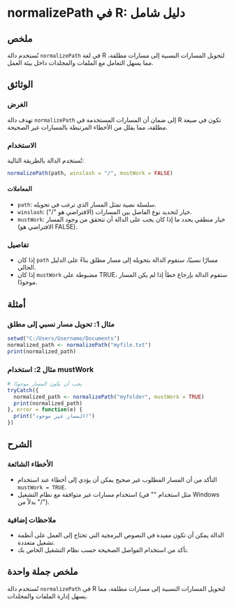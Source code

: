 <!--
Meta Description: # normalizePath في R: دليل شامل ## ملخص تُستخدم دالة `normalizePath` في لغة R لتحويل المسارات النسبية إلى مسارات مطلقة، مما يسهل التعامل مع الملفات وا...
Meta Keywords: normalizepath, إلى, mustwork, المسار, الدالة
-->

# normalizePath في R: دليل شامل

## ملخص
تُستخدم دالة `normalizePath` في لغة R لتحويل المسارات النسبية إلى مسارات مطلقة، مما يسهل التعامل مع الملفات والمجلدات داخل بيئة العمل.

## الوثائق
### الغرض
تهدف دالة `normalizePath` إلى ضمان أن المسارات المستخدمة في R تكون في صيغة مطلقة، مما يقلل من الأخطاء المرتبطة بالمسارات غير الصحيحة.

### الاستخدام
تُستخدم الدالة بالطريقة التالية:
```R
normalizePath(path, winslash = "/", mustWork = FALSE)
```

#### المعاملات
- `path`: سلسلة نصية تمثل المسار الذي ترغب في تحويله.
- `winslash`: خيار لتحديد نوع الفاصل بين المسارات (الافتراضي هو "/").
- `mustWork`: خيار منطقي يحدد ما إذا كان يجب على الدالة أن تتحقق من وجود المسار (الافتراضي هو FALSE).

### تفاصيل
- إذا كان `path` مسارًا نسبيًا، ستقوم الدالة بتحويله إلى مسار مطلق بناءً على الدليل الحالي.
- إذا كان `mustWork` مضبوطة على TRUE، ستقوم الدالة بإرجاع خطأ إذا لم يكن المسار موجودًا.

## أمثلة
### مثال 1: تحويل مسار نسبي إلى مطلق
```R
setwd("C:/Users/Username/Documents")
normalized_path <- normalizePath("myfile.txt")
print(normalized_path)
```

### مثال 2: استخدام mustWork
```R
# يجب أن يكون المسار موجودًا
tryCatch({
  normalized_path <- normalizePath("myfolder", mustWork = TRUE)
  print(normalized_path)
}, error = function(e) {
  print("المسار غير موجود!")
})
```

## الشرح
### الأخطاء الشائعة
- التأكد من أن المسار المطلوب غير صحيح يمكن أن يؤدي إلى أخطاء عند استخدام `mustWork = TRUE`.
- استخدام مسارات غير متوافقة مع نظام التشغيل (مثل استخدام "\" في Windows بدلاً من "/").

### ملاحظات إضافية
- الدالة يمكن أن تكون مفيدة في النصوص البرمجية التي تحتاج إلى العمل على أنظمة تشغيل متعددة.
- تأكد من استخدام الفواصل الصحيحة حسب نظام التشغيل الخاص بك.

## ملخص جملة واحدة
تُستخدم دالة `normalizePath` في R لتحويل المسارات النسبية إلى مسارات مطلقة، مما يسهل إدارة الملفات والمجلدات.